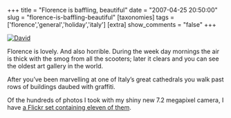 +++
title = "Florence is baffling, beautiful"
date = "2007-04-25 20:50:00"
slug = "florence-is-baffling-beautiful"
[taxonomies]
tags = ['florence','general','holiday','italy']
[extra]
show_comments = "false"
+++

[![David](http://farm1.static.flickr.com/202/465328750_5de5e89c07_m.jpg)](http://www.flickr.com/photos/pip/465328750/ "Michelangelo's David")

Florence is lovely. And also horrible. During the week day mornings the air is thick with the smog from all the scooters; later it clears and you can see the oldest art gallery in the world.

After you’ve been marvelling at one of Italy’s great cathedrals you walk past rows of buildings daubed with graffiti.

Of the hundreds of photos I took with my shiny new 7.2 megapixel camera, I have [a Flickr set containing eleven of them](http://flickr.com/photos/pip/sets/72157600095318292/).
